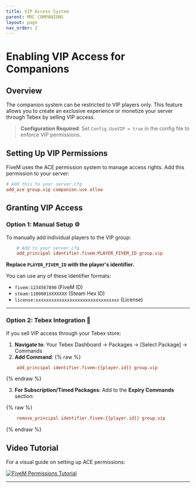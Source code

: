 ```yaml
---
title: VIP Access System
parent: MRC COMPANIONS
layout: page
nav_order: 2
---
```


# Enabling VIP Access for Companions

## Overview

The companion system can be restricted to VIP players only. This feature allows you to create an exclusive experience or monetize your server through Tebex by selling VIP access.

> **Configuration Required**: Set `Config.UseVIP = true` in the config file to enforce VIP permissions.

## Setting Up VIP Permissions

FiveM uses the ACE permission system to manage access rights. Add this permission to your server:

```cfg
# Add this to your server.cfg
add_ace group.vip companion.use allow
```

## Granting VIP Access

### Option 1: Manual Setup ⚙️

To manually add individual players to the VIP group:

```cfg
    # Add to your server.cfg
    add_principal identifier.fivem:PLAYER_FIVEM_ID group.vip
```

**Replace `PLAYER_FIVEM_ID` with the player's identifier.**

You can use any of these identifier formats:
- `fivem:1234567890` (FiveM ID)
- `steam:1100001XXXXXXX` (Steam Hex ID)
- `license:xxxxxxxxxxxxxxxxxxxxxxxxxxxxxxxx` (License)

---

### Option 2: Tebex Integration 🛒

If you sell VIP access through your Tebex store:

1. **Navigate to**: Your Tebex Dashboard → Packages → [Select Package] → Commands
2. **Add Command**:
{% raw %}
```cfg
    add_principal identifier.fivem:{{player.id}} group.vip
```
{% endraw %}

3. **For Subscription/Timed Packages**:
   Add to the **Expiry Commands** section:

{% raw %}
```cfg
    remove_principal identifier.fivem:{{player.id}} group.vip
```
{% endraw %}

## Video Tutorial

For a visual guide on setting up ACE permissions:

[![FiveM Permissions Tutorial](https://img.shields.io/badge/YouTube-FF0000?style=for-the-badge&logo=youtube&logoColor=white)](https://www.youtube.com/watch?v=WsvBbt62-qs)

---